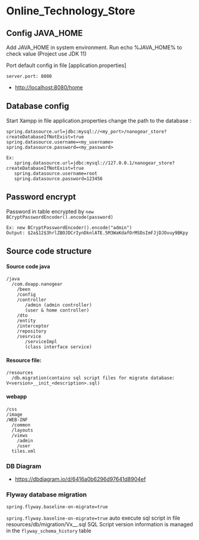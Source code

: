 # Online_Technology_Store


## Config JAVA_HOME
Add JAVA_HOME in system environment. Run echo %JAVA_HOME% to check value (Project use JDK 11)

Port default config in file [application.properties]

    server.port: 8080

* [http://localhost:8080/home](http://localhost:8080/home)

## Database config
Start Xampp in file application.properties change the path to the database :

    spring.datasource.url=jdbc:mysql://<my_port>/nanogear_store?createDatabaseIfNotExist=true
    spring.datasource.username=<my_username>
    spring.datasource.password=<my_password>

    Ex:
       spring.datasource.url=jdbc:mysql://127.0.0.1/nanogear_store?createDatabaseIfNotExist=true
       spring.datasource.username=root
       spring.datasource.password=123456

## Password encrypt
Password in table encrypted by `new BCryptPasswordEncoder().encode(password)`

    Ex: new BCryptPasswordEncoder().encode("admin")
    Output: $2a$12$3hrlZBOJDCrIynDknlATE.5M3WaKdafOrMSDsImFJjDJOvuy9BKpy

## Source code structure
#### Source code java
    /java
      /com.doapp.nanogear
        /been
        /config
        /controller
           /admin (admin controller)
           (user & home controller) 
        /dto
        /entity
        /interceptor
        /repository
        /sesrvice
           /serviceImpl
           (class interface service) 

#### Resource file:
    /resources
      /db.migration(contains sql script files for migrate database: V<version>__init_<description>.sql)
#### webapp
    /css
    /image
    /WEB-INF
      /common
      /layouts
      /views
        /admin
        /user
      tiles.xml

### DB Diagram

* https://dbdiagram.io/d/6416a0b6296d97641d8904ef

### Flyway database migration

    spring.flyway.baseline-on-migrate=true

`spring.flyway.baseline-on-migrate=true` auto execute sql script in file resources/db/migration/Vx__<description>.sql
SQL Script version information is managed in the `flyway_schema_history` table

